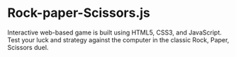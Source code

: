 # Rock-paper-Scissors.js
Interactive web-based game is built using HTML5, CSS3, and JavaScript. Test your luck and strategy against the computer in the classic Rock, Paper, Scissors duel.
